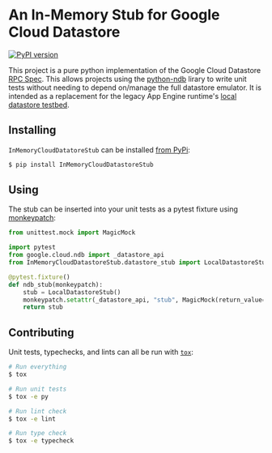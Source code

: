 # An In-Memory Stub for Google Cloud Datastore

[![PyPI version](https://badge.fury.io/py/InMemoryCloudDatastoreStub.svg)](https://pypi.python.org/pypi/InMemoryCloudDatastoreStub/)

This project is a pure python implementation of the Google Cloud Datastore [RPC Spec](https://cloud.google.com/datastore/docs/reference/data/rpc). This allows projects using the [python-ndb](https://github.com/googleapis/python-ndb) lirary to write unit tests without needing to depend on/manage the full datastore emulator. It is intended as a replacement for the legacy App Engine runtime's [local datastore testbed](https://cloud.google.com/appengine/docs/standard/python/tools/localunittesting).

## Installing

`InMemoryCloudDatatoreStub` can be installed [from PyPi](https://pypi.org/project/InMemoryCloudDatastoreStub/):
```bash
$ pip install InMemoryCloudDatastoreStub
```

## Using

The stub can be inserted into your unit tests as a pytest fixture using [monkeypatch](https://docs.pytest.org/en/stable/monkeypatch.html):
```python
from unittest.mock import MagicMock

import pytest
from google.cloud.ndb import _datastore_api
from InMemoryCloudDatastoreStub.datastore_stub import LocalDatastoreStub

@pytest.fixture()
def ndb_stub(monkeypatch):
    stub = LocalDatastoreStub()
    monkeypatch.setattr(_datastore_api, "stub", MagicMock(return_value=stub))
    return stub
```

## Contributing

Unit tests, typechecks, and lints can all be run with [`tox`](https://tox.readthedocs.io/en/latest/):

```bash
# Run everything
$ tox

# Run unit tests
$ tox -e py

# Run lint check
$ tox -e lint

# Run type check
$ tox -e typecheck
```
